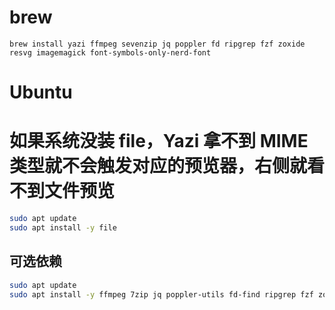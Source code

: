 # brew
```
brew install yazi ffmpeg sevenzip jq poppler fd ripgrep fzf zoxide resvg imagemagick font-symbols-only-nerd-font
```

# Ubuntu

# 如果系统没装 file，Yazi 拿不到 MIME 类型就不会触发对应的预览器，右侧就看不到文件预览
```bash
sudo apt update
sudo apt install -y file
```

## 可选依赖
```bash
sudo apt update
sudo apt install -y ffmpeg 7zip jq poppler-utils fd-find ripgrep fzf zoxide imagemagick
```
